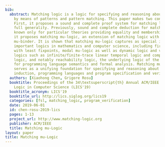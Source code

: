 ```yaml
---
bib:
  abstract: Matching logic is a logic for specifying and reasoning about structure
    by means of patterns and pattern matching. This paper makes two contributions.
    First, it proposes a sound and complete proof system for matching logic in its
    full generality. Previously, sound and complete deduction for matching logic was
    known only for particular theories providing equality and membership. Second,
    it proposes matching mu-logic, an extension of matching logic with a least fixpoint
    mu-binder. It is shown that matching mu-logic captures as special instances many
    important logics in mathematics and computer science, including first-order logic
    with least fixpoints, modal mu-logic as well as dynamic logic and various temporal
    logics such as infinite/finite-trace linear temporal logic and computation tree
    logic, and notably reachability logic, the underlying logic of the K framework
    for programming language semantics and formal analysis. Matching mu-logic therefore
    serves as a unifying foundation for specifying and reasoning about fixpoints and
    induction, programming languages and program specification and verification.
  authors: [Xiaohong Chen, Grigore Rosu]
  booktitle: Proceedings of the 34\textsuperscript{th} Annual ACM/IEEE Symposium on
    Logic in Computer Science (LICS'19)
  booktitle_acronym: LICS'19
  booktitle_url: http://lics.siglog.org/lics19
  categories: [fsl, matching_logic, program_verification]
  date: 2019-06-01
  id: chen-rosu-2019-lics
  pages: 1-13
  project_url: http://www.matching-logic.org
  publisher: ACM/IEEE
  title: Matching mu-Logic
layout: paper
title: Matching mu-Logic
---
```

